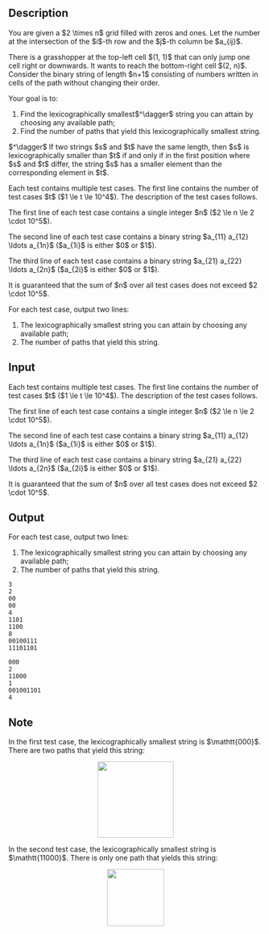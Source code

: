## Description

<div><p>You are given a $2 \times n$ grid filled with zeros and ones. Let the number at the intersection of the $i$-th row and the $j$-th column be $a_{ij}$.</p><p>There is a grasshopper at the top-left cell $(1, 1)$ that can only jump one cell right or downwards. It wants to reach the bottom-right cell $(2, n)$. Consider the binary string of length $n+1$ consisting of numbers written in cells of the path without changing their order.</p><p>Your goal is to: </p><ol> <li> Find the lexicographically smallest$^\dagger$ string you can attain by choosing any available path; </li><li> Find the number of paths that yield this lexicographically smallest string. </li></ol><p>$^\dagger$ If two strings $s$ and $t$ have the same length, then $s$ is lexicographically smaller than $t$ if and only if in the first position where $s$ and $t$ differ, the string $s$ has a smaller element than the corresponding element in $t$.</p></div><div class="input-specification"><p>Each test contains multiple test cases. The first line contains the number of test cases $t$ ($1 \le t \le 10^4$). The description of the test cases follows.</p><p>The first line of each test case contains a single integer $n$ ($2 \le n \le 2 \cdot 10^5$).</p><p>The second line of each test case contains a binary string $a_{11} a_{12} \ldots a_{1n}$ ($a_{1i}$ is either $0$ or $1$).</p><p>The third line of each test case contains a binary string $a_{21} a_{22} \ldots a_{2n}$ ($a_{2i}$ is either $0$ or $1$).</p><p>It is guaranteed that the sum of $n$ over all test cases does not exceed $2 \cdot 10^5$.</p></div><div class="output-specification"><p>For each test case, output two lines: </p><ol> <li> The lexicographically smallest string you can attain by choosing any available path; </li><li> The number of paths that yield this string. </li></ol></div>

## Input

<p>Each test contains multiple test cases. The first line contains the number of test cases $t$ ($1 \le t \le 10^4$). The description of the test cases follows.</p><p>The first line of each test case contains a single integer $n$ ($2 \le n \le 2 \cdot 10^5$).</p><p>The second line of each test case contains a binary string $a_{11} a_{12} \ldots a_{1n}$ ($a_{1i}$ is either $0$ or $1$).</p><p>The third line of each test case contains a binary string $a_{21} a_{22} \ldots a_{2n}$ ($a_{2i}$ is either $0$ or $1$).</p><p>It is guaranteed that the sum of $n$ over all test cases does not exceed $2 \cdot 10^5$.</p>

## Output

<p>For each test case, output two lines: </p><ol> <li> The lexicographically smallest string you can attain by choosing any available path; </li><li> The number of paths that yield this string. </li></ol>





```input1|2,3,4,8,9,10
3
2
00
00
4
1101
1100
8
00100111
11101101
```




```output1
000
2
11000
1
001001101
4
```



## Note

<p>In the first test case, the lexicographically smallest string is $\mathtt{000}$. There are two paths that yield this string:</p><center> <img class="tex-graphics" height="151px" src="file://2Y3WQVxf.png" style="max-width: 100.0%;max-height: 100.0%;"> </center><p>In the second test case, the lexicographically smallest string is $\mathtt{11000}$. There is only one path that yields this string:</p><center> <img class="tex-graphics" height="113px" src="file://X0QeSCSI.png" style="max-width: 100.0%;max-height: 100.0%;"> </center>
